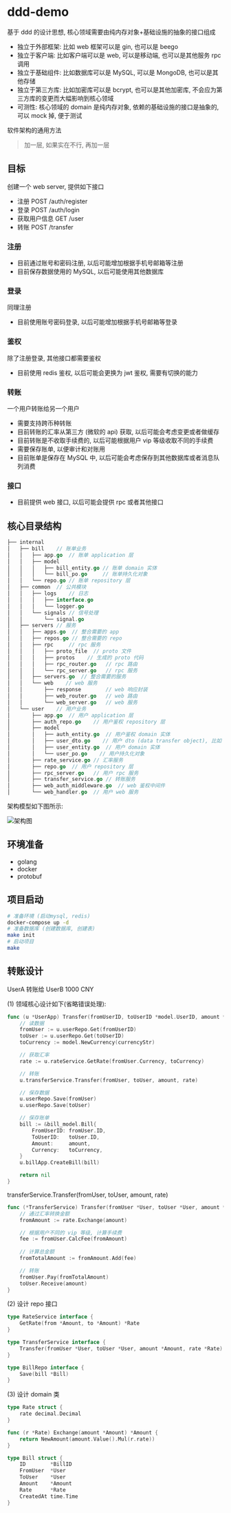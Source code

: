 # ddd-demo

基于 ddd 的设计思想, 核心领域需要由纯内存对象+基础设施的抽象的接口组成

* 独立于外部框架: 比如 web 框架可以是 gin, 也可以是 beego
* 独立于客户端: 比如客户端可以是 web, 可以是移动端, 也可以是其他服务 rpc 调用
* 独立于基础组件: 比如数据库可以是 MySQL, 可以是 MongoDB, 也可以是其他存储
* 独立于第三方库: 比如加密库可以是 bcrypt, 也可以是其他加密库, 不会应为第三方库的变更而大幅影响到核心领域
* 可测性: 核心领域的 domain 是纯内存对象, 依赖的基础设施的接口是抽象的, 可以 mock 掉, 便于测试

软件架构的通用方法

> 加一层, 如果实在不行, 再加一层

## 目标

创建一个 web server, 提供如下接口

* 注册 POST /auth/register
* 登录 POST /auth/login
* 获取用户信息 GET /user
* 转账 POST /transfer

### 注册

* 目前通过账号和密码注册, 以后可能增加根据手机号邮箱等注册
* 目前保存数据使用的 MySQL, 以后可能使用其他数据库

### 登录

同理注册

* 目前使用账号密码登录, 以后可能增加根据手机号邮箱等登录

### 鉴权

除了注册登录, 其他接口都需要鉴权

* 目前使用 redis 鉴权, 以后可能会更换为 jwt 鉴权, 需要有切换的能力

### 转账

一个用户转账给另一个用户

* 需要支持跨币种转账
* 目前转账的汇率从第三方 (微软的 api) 获取, 以后可能会考虑变更或者做缓存
* 目前转账是不收取手续费的, 以后可能根据用户 vip 等级收取不同的手续费
* 需要保存账单, 以便审计和对账用
* 目前账单是保存在 MySQL 中, 以后可能会考虑保存到其他数据库或者消息队列消费

### 接口

* 目前提供 web 接口, 以后可能会提供 rpc 或者其他接口

## 核心目录结构

```go
├── internal
│   ├── bill    // 账单业务
│   │   ├── app.go  // 账单 application 层
│   │   ├── model
│   │   │   ├── bill_entity.go // 账单 domain 实体
│   │   │   └── bill_po.go     // 账单持久化对象
│   │   └── repo.go // 账单 repository 层
│   ├── common  // 公共模块
│   │   ├── logs    // 日志
│   │   │   ├── interface.go
│   │   │   └── logger.go
│   │   └── signals // 信号处理
│   │       └── signal.go
│   ├── servers // 服务
│   │   ├── apps.go  // 整合需要的 app
│   │   ├── repos.go // 整合需要的 repo
│   │   ├── rpc     // rpc 服务
│   │   │   ├── proto_file  // proto 文件
│   │   │   ├── protos    // 生成的 proto 代码
│   │   │   ├── rpc_router.go   // rpc 路由
│   │   │   └── rpc_server.go   // rpc 服务
│   │   ├── servers.go  // 整合需要的服务
│   │   └── web    // web 服务
│   │       ├── response        // web 响应封装
│   │       ├── web_router.go   // web 路由
│   │       └── web_server.go   // web 服务
│   └── user    // 用户业务
│       ├── app.go  // 用户 application 层
│       ├── auth_repo.go    // 用户鉴权 repository 层
│       ├── model
│       │   ├── auth_entity.go  // 用户鉴权 domain 实体
│       │   ├── user_dto.go    // 用户 dto (data transfer object), 比如 HTTP 请求的参数
│       │   ├── user_entity.go  // 用户 domain 实体
│       │   └── user_po.go    // 用户持久化对象
│       ├── rate_service.go // 汇率服务
│       ├── repo.go  // 用户 repository 层
│       ├── rpc_server.go   // 用户 rpc 服务
│       ├── transfer_service.go // 转账服务
│       ├── web_auth_middleware.go  // web 鉴权中间件
│       └── web_handler.go  // 用户 web 服务
```

架构模型如下图所示:

![架构图](https://docs.google.com/drawings/d/e/2PACX-1vQ5ps72uaZcEJzwnJbPhzUfEeBbN6CJ04j7hl2i3K2HHatNcsoyG2tgX2vnrN5xxDKLp5Jm5bzzmZdv/pub?w=960&h=657)

## 环境准备

* golang
* docker
* protobuf

## 项目启动

```bash
# 准备环境 (启动mysql, redis)
docker-compose up -d
# 准备数据库 (创建数据库, 创建表)
make init
# 启动项目
make
```

## 转账设计

UserA 转账给 UserB 1000 CNY

(1) 领域核心设计如下(省略错误处理):

```go
func (u *UserApp) Transfer(fromUserID, toUserID *model.UserID, amount *model.Amount, currencyStr string) error {
	// 读数据
	fromUser := u.userRepo.Get(fromUserID)
	toUser := u.userRepo.Get(toUserID)
	toCurrency := model.NewCurrency(currencyStr)

    // 获取汇率
	rate := u.rateService.GetRate(fromUser.Currency, toCurrency)

	// 转账
	u.transferService.Transfer(fromUser, toUser, amount, rate)

	// 保存数据
	u.userRepo.Save(fromUser)
	u.userRepo.Save(toUser)

	// 保存账单
	bill := &bill_model.Bill{
		FromUserID: fromUser.ID,
		ToUserID:   toUser.ID,
		Amount:     amount,
		Currency:   toCurrency,
	}
	u.billApp.CreateBill(bill)

	return nil
}
```

transferService.Transfer(fromUser, toUser, amount, rate)

```go
func (*TransferService) Transfer(fromUser *User, toUser *User, amount *Amount, rate *Rate) {
	// 通过汇率转换金额
	fromAmount := rate.Exchange(amount)

	// 根据用户不同的 vip 等级, 计算手续费
	fee := fromUser.CalcFee(fromAmount)
    
    // 计算总金额
	fromTotalAmount := fromAmount.Add(fee)

	// 转账
	fromUser.Pay(fromTotalAmount)
	toUser.Receive(amount)
}
```

(2) 设计 repo 接口

```go
type RateService interface {
    GetRate(from *Amount, to *Amount) *Rate
}

type TransferService interface {
    Transfer(fromUser *User, toUser *User, amount *Amount, rate *Rate)
}

type BillRepo interface {
    Save(bill *Bill)
}
```

(3) 设计 domain 类

```go
type Rate struct {
    rate decimal.Decimal
}

func (r *Rate) Exchange(amount *Amount) *Amount {
    return NewAmount(amount.Value().Mul(r.rate))
}

type Bill struct {
    ID        *BillID
    FromUser  *User
    ToUser    *User
    Amount    *Amount
    Rate      *Rate
    CreatedAt time.Time
}
```
